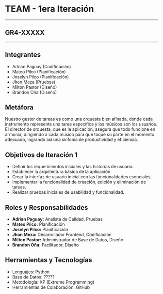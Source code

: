 # TEAM - 1era Iteración
-----
## GR4-XXXXX
-----

## Integrantes
- Adrian Paguay (Codificación)
- Mateo Pilco (Planificación)
- Joselyn Pilco (Planificación)
- Jhon Meza (Pruebas)
- Milton Pastor (Diseño)
- Brandon Oña (Diseño)

## Metáfora
Nuestro gestor de tareas es como una orquesta bien afinada, donde cada instrumento representa una tarea específica y los músicos son los usuarios. El director de orquesta, que es la aplicación, asegura que todo funcione en armonía, dirigiendo a cada músico para que toque su parte en el momento adecuado, logrando así una sinfonía de productividad y eficiencia.

## Objetivos de Iteración 1
- Definir los requerimientos iniciales y las historias de usuario.
- Establecer la arquitectura básica de la aplicación.
- Crear la interfaz de usuario inicial con las funcionalidades esenciales.
- Implementar la funcionalidad de creación, edición y eliminación de tareas.
- Realizar pruebas iniciales de usabilidad y funcionalidad.

## Roles y Responsabilidades
- **Adrian Paguay:** Analista de Calidad, Pruebas
- **Mateo Pilco:** Planificación
- **Joselyn Pilco:** Planificación
- **Jhon Meza:** Desarrollador Frontend, Codificación
- **Milton Pastor:** Administrador de Base de Datos, Diseño
- **Brandon Oña:** Facilitador, Diseño

## Herramientas y Tecnologías
- Lenguajes: Python
- Base de Datos: ?????
- Metodología: XP (Extreme Programming)
- Herramientas de Colaboración: GitHub

